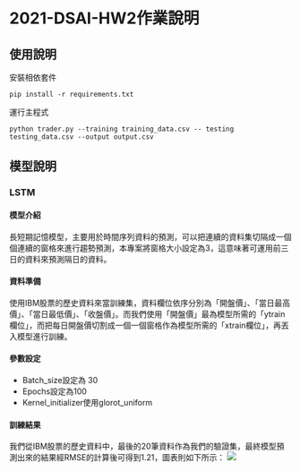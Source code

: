 # 2021-DSAI-HW2作業說明

## 使用說明
安裝相依套件
```
pip install -r requirements.txt
```
運行主程式
```
python trader.py --training training_data.csv -- testing testing_data.csv --output output.csv
```

## 模型說明

### LSTM

#### 模型介紹
長短期記憶模型，主要用於時間序列資料的預測，可以把連續的資料集切隔成一個個連續的窗格來進行趨勢預測，本專案將窗格大小設定為3，這意味著可運用前三日的資料來預測隔日的資料。

#### 資料準備
使用IBM股票的歷史資料來當訓練集，資料欄位依序分別為「開盤價」、「當日最高價」、「當日最低價」、「收盤價」。而我們使用「開盤價」最為模型所需的「ytrain欄位」，而把每日開盤價切割成一個一個窗格作為模型所需的「xtrain欄位」，再丟入模型進行訓練。

#### 參數設定
* Batch_size設定為 30
* Epochs設定為100
* Kernel_initializer使用glorot_uniform


#### 訓練結果
我們從IBM股票的歷史資料中，最後的20筆資料作為我們的驗證集，最終模型預測出來的結果經RMSE的計算後可得到1.21，圖表則如下所示：
![](https://i.imgur.com/XytD4aC.png)